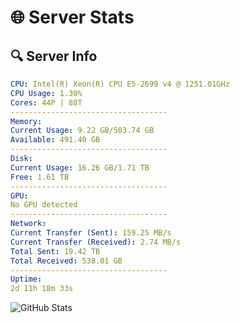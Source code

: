 # 🌐 Server Stats
## 🔍 Server Info
```yaml
CPU: Intel(R) Xeon(R) CPU E5-2699 v4 @ 1251.01GHz
CPU Usage: 1.30%
Cores: 44P | 88T
-----------------------------------
Memory:
Current Usage: 9.22 GB/503.74 GB
Available: 491.40 GB
-----------------------------------
Disk:
Current Usage: 16.26 GB/1.71 TB
Free: 1.61 TB
-----------------------------------
GPU:
No GPU detected
-----------------------------------
Network:
Current Transfer (Sent): 159.25 MB/s
Current Transfer (Received): 2.74 MB/s
Total Sent: 19.42 TB
Total Received: 538.01 GB
-----------------------------------
Uptime:
2d 11h 18m 33s
```
![GitHub Stats](https://img.shields.io/badge/Updated-2025-02-10_10:01:51-blue)